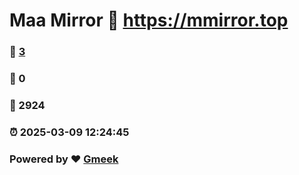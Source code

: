 # Maa Mirror :link: https://mmirror.top 
### :page_facing_up: [3](https://mmirror.top/tag.html) 
### :speech_balloon: 0 
### :hibiscus: 2924 
### :alarm_clock: 2025-03-09 12:24:45 
### Powered by :heart: [Gmeek](https://github.com/Meekdai/Gmeek)
